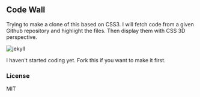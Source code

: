 
Code Wall
------

Trying to make a clone of this based on CSS3.
I will fetch code from a given Github repository and highlight the files.
Then display them with CSS 3D perspective.

![jekyll](http://cdn.thegrid.io.s3.amazonaws.com/noflo/kickstarter/images/jekyll-source-code.jpg)

I haven't started coding yet. Fork this if you want to make it first.

### License

MIT